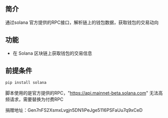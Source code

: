 ## 简介
通过solana 官方提供的RPC接口，解析链上的钱包数据，获取钱包的交易动向

## 功能

- 在 Solana 区块链上获取钱包的交易信息

## 前提条件


```bash
pip install solana

```

脚本使用的是官方提供的RPC，"https://api.mainnet-beta.solana.com"
无法高频请求，需要替换为付费RPC


捐赠地址：Gen7nFS2XsmxLvgjn5DN1iPeJge5116PSFaUu7q9xCeD